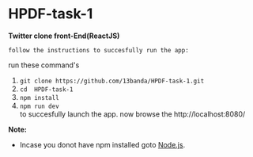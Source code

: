 # HPDF-task-1
**Twitter clone front-End(ReactJS)**
    
    follow the instructions to succesfully run the app:
run these command's 
1. `git clone https://github.com/13banda/HPDF-task-1.git`
2. `cd  HPDF-task-1`               
3. `npm install`                
4. `npm run dev`         
                  to succesfully launch the app.
  now browse the http://localhost:8080/

**Note:** 
* Incase you donot have npm installed goto [Node.js](https://nodejs.org/en/download/).
